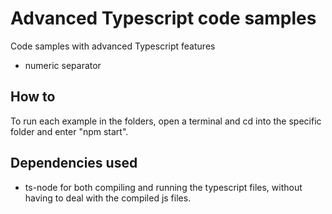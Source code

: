 # Advanced Typescript code samples
Code samples with advanced Typescript features

- numeric separator


## How to
To run each example in the folders, open a terminal and cd into the specific folder and enter "npm start".

## Dependencies used

- ts-node for both compiling and running the typescript files, without having to deal with the compiled js files.


